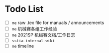 # Todo List
- [ ] `me` raw .tex file for manuals / announcements
- [ ] `me` 机械赛各组工作经验
- [ ] `me` 2021SP 机械赛文档/工作日志
- [ ] `sstia-internal-wiki`
- [ ] `me` timeline
